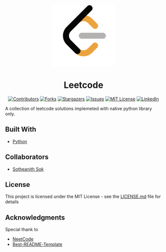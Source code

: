 <!-- Readme Start here -->

<!-- Load logo from readme/logo.jpg -->
<div align="center">
  <img src="readme/logo.jpg" width="200" alt="animated" />
</div>


<!-- Title -->
<h1 align="center" style="border: none">
Leetcode
</h1>


<!-- Shield IO - very nice icons -->
<div align="center">

[![Contributors][contributors_shield]][contributors_url]
[![Forks][forks_shield]][forks_url]
[![Stargazers][stars_shield]][stars_url]
[![Issues][issues_shield]][issues_url]
[![MIT License][license_shield]][license_url]
[![LinkedIn][linkedin_shield]][linkedin_url]

</div>


<!-- Description -->
A collection of leetcode solutions implemeted with native python library only.

<!-- Include your major tools and frameworks -->
## Built With
- [Python][Python]


<!-- Collaborators information -->
## Collaborators
- [Sotheanith Sok][github]


<!-- License -->
## License
This project is licensed under the MIT License - see the [LICENSE.md][license_url] file for details


<!-- Shoutout to other projects, plugin, or minor tools -->
## Acknowledgments
Special thank to
- [NeetCode][NeetCode]
- [Best-README-Template][Best-README-Template]


<!-- References -->
<!-- Shield Icons-->
[contributors_shield]: https://img.shields.io/github/contributors/sotheanithsok/Leetcode.svg?style=for-the-badge
[forks_shield]: https://img.shields.io/github/forks/sotheanithsok/Leetcode.svg?style=for-the-badge
[stars_shield]: https://img.shields.io/github/stars/sotheanithsok/Leetcode.svg?style=for-the-badge
[issues_shield]: https://img.shields.io/github/issues/sotheanithsok/Leetcode.svg?style=for-the-badge
[license_shield]: https://img.shields.io/github/license/sotheanithsok/Leetcode.svg?style=for-the-badge
[linkedin_shield]: https://img.shields.io/badge/-LinkedIn-black.svg?style=for-the-badge&logo=linkedin&colorB=555

<!-- Shield URLs -->
[contributors_url]: https://github.com/sotheanithsok/Leetcode/graphs/contributors
[forks_url]: https://github.com/sotheanithsok/Leetcode/network/members
[stars_url]: https://github.com/sotheanithsok/Leetcode/stargazers
[issues_url]: https://github.com/sotheanithsok/Leetcode/issues
[license_url]: https://github.com/sotheanithsok/Leetcode/blob/master/LICENSE
[linkedin_url]: https://www.linkedin.com/in/sotheanith-sok-969ab0b3/

<!-- Other URLs -->
[github]: https://github.com/sotheanithsok
[course]: http://catalog.csulb.edu/preview_course_nopop.php?catoid=5&coid=40849
[Best-README-Template]: https://github.com/othneildrew/Best-README-Template
[Python]: https://www.python.org/
[NeetCode]: https://www.youtube.com/c/NeetCode/


